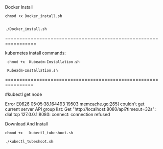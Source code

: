 Docker Install 


    chmod +x Docker_install.sh

  
    ./Docker_install.sh

=================================================================






kubernetes install commands:

     chmod +x  Kubeadm-Installation.sh
  
     Kubeadm-Installation.sh

================================================================





#kubectl get node




Error
E0626 05:05:38.164493   19503 memcache.go:265] couldn't get current server API group list: Get "http://localhost:8080/api?timeout=32s": dial tcp 127.0.0.1:8080: connect: connection refused






Download And Install   


    chmod +x   kubectl_tubeshoot.sh
          
    ./kubectl_tubeshoot.sh

